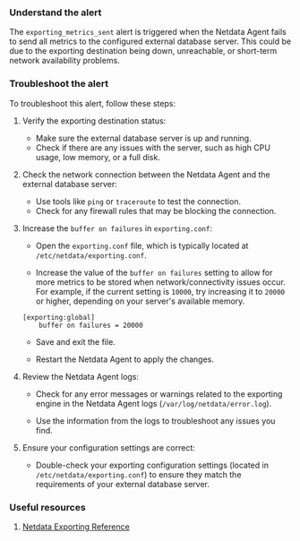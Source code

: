 ### Understand the alert

The `exporting_metrics_sent` alert is triggered when the Netdata Agent fails to send all metrics to the configured external database server. This could be due to the exporting destination being down, unreachable, or short-term network availability problems.

### Troubleshoot the alert

To troubleshoot this alert, follow these steps:

1. Verify the exporting destination status:

   - Make sure the external database server is up and running.
   - Check if there are any issues with the server, such as high CPU usage, low memory, or a full disk.

2. Check the network connection between the Netdata Agent and the external database server:

   - Use tools like `ping` or `traceroute` to test the connection.
   - Check for any firewall rules that may be blocking the connection.

3. Increase the `buffer on failures` in `exporting.conf`:

   - Open the `exporting.conf` file, which is typically located at `/etc/netdata/exporting.conf`.
   
   - Increase the value of the `buffer on failures` setting to allow for more metrics to be stored when network/connectivity issues occur. For example, if the current setting is `10000`, try increasing it to `20000` or higher, depending on your server's available memory.
   
   ```
   [exporting:global]
       buffer on failures = 20000
   ```
   
   - Save and exit the file.
   
   - Restart the Netdata Agent to apply the changes.

4. Review the Netdata Agent logs:

   - Check for any error messages or warnings related to the exporting engine in the Netdata Agent logs (`/var/log/netdata/error.log`).
   
   - Use the information from the logs to troubleshoot any issues you find.

5. Ensure your configuration settings are correct:

   - Double-check your exporting configuration settings (located in `/etc/netdata/exporting.conf`) to ensure they match the requirements of your external database server.

### Useful resources

1. [Netdata Exporting Reference](/src/exporting/README.md)
